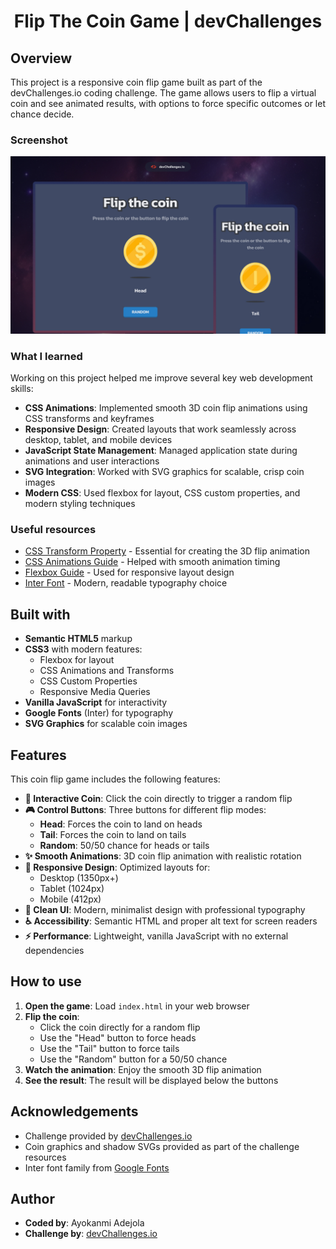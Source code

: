 <h1 align="center">Flip The Coin Game | devChallenges</h1>





## Overview

This project is a responsive coin flip game built as part of the devChallenges.io coding challenge. The game allows users to flip a virtual coin and see animated results, with options to force specific outcomes or let chance decide.

### Screenshot

![Flip The Coin Game](./thumbnail.jpg)


### What I learned

Working on this project helped me improve several key web development skills:

- **CSS Animations**: Implemented smooth 3D coin flip animations using CSS transforms and keyframes
- **Responsive Design**: Created layouts that work seamlessly across desktop, tablet, and mobile devices
- **JavaScript State Management**: Managed application state during animations and user interactions
- **SVG Integration**: Worked with SVG graphics for scalable, crisp coin images
- **Modern CSS**: Used flexbox for layout, CSS custom properties, and modern styling techniques

### Useful resources

- [CSS Transform Property](https://developer.mozilla.org/en-US/docs/Web/CSS/transform) - Essential for creating the 3D flip animation
- [CSS Animations Guide](https://developer.mozilla.org/en-US/docs/Web/CSS/CSS_Animations) - Helped with smooth animation timing
- [Flexbox Guide](https://css-tricks.com/snippets/css/a-guide-to-flexbox/) - Used for responsive layout design
- [Inter Font](https://fonts.google.com/specimen/Inter) - Modern, readable typography choice

## Built with

- **Semantic HTML5** markup
- **CSS3** with modern features:
  - Flexbox for layout
  - CSS Animations and Transforms
  - CSS Custom Properties
  - Responsive Media Queries
- **Vanilla JavaScript** for interactivity
- **Google Fonts** (Inter) for typography
- **SVG Graphics** for scalable coin images

## Features

This coin flip game includes the following features:

- **🎯 Interactive Coin**: Click the coin directly to trigger a random flip
- **🎮 Control Buttons**: Three buttons for different flip modes:
  - **Head**: Forces the coin to land on heads
  - **Tail**: Forces the coin to land on tails
  - **Random**: 50/50 chance for heads or tails
- **✨ Smooth Animations**: 3D coin flip animation with realistic rotation
- **📱 Responsive Design**: Optimized layouts for:
  - Desktop (1350px+)
  - Tablet (1024px)
  - Mobile (412px)
- **🎨 Clean UI**: Modern, minimalist design with professional typography
- **♿ Accessibility**: Semantic HTML and proper alt text for screen readers
- **⚡ Performance**: Lightweight, vanilla JavaScript with no external dependencies

## How to use

1. **Open the game**: Load `index.html` in your web browser
2. **Flip the coin**:
   - Click the coin directly for a random flip
   - Use the "Head" button to force heads
   - Use the "Tail" button to force tails
   - Use the "Random" button for a 50/50 chance
3. **Watch the animation**: Enjoy the smooth 3D flip animation
4. **See the result**: The result will be displayed below the buttons

## Acknowledgements

- Challenge provided by [devChallenges.io](https://devchallenges.io/)
- Coin graphics and shadow SVGs provided as part of the challenge resources
- Inter font family from [Google Fonts](https://fonts.google.com/)

## Author

- **Coded by**: Ayokanmi Adejola
- **Challenge by**: [devChallenges.io](https://devchallenges.io/)
